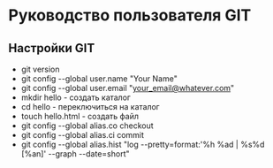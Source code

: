 # Руководство пользователя GIT

## Настройки GIT
* git version
* git config --global user.name "Your Name"
* git config --global user.email "your_email@whatever.com"
* mkdir hello - создать каталог
* cd hello - переключиться на каталог
* touch hello.html - создать файл
* git config --global alias.co checkout
* git config --global alias.ci commit
* git config --global alias.hist "log --pretty=format:'%h %ad | %s%d [%an]' --graph --date=short"

